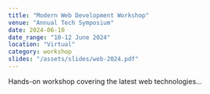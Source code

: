 ```yaml
---
title: "Modern Web Development Workshop"
venue: "Annual Tech Symposium"
date: 2024-06-10
date_range: "10-12 June 2024"
location: "Virtual"
category: workshop
slides: "/assets/slides/web-2024.pdf"
---
```


Hands-on workshop covering the latest web technologies...
